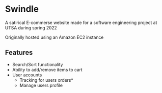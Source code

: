 # Swindle
A satirical E-commerse website made for a software engineering project at UTSA during spring 2022

Originally hosted using an Amazon EC2 instance

## Features
- Search/Sort functionality
- Ability to add/remove items to cart
- User accounts
	- Tracking for users orders*
	-  Manage users profile
